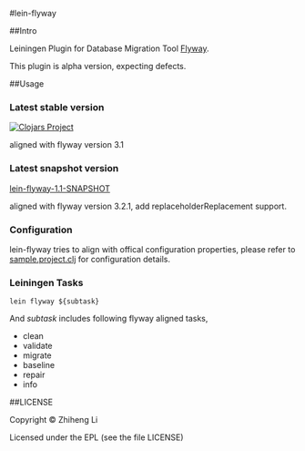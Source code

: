 #lein-flyway

##Intro

Leiningen Plugin for Database Migration Tool [Flyway](http://flywaydb.org/).

This plugin is alpha version, expecting defects.

##Usage

### Latest stable version

[![Clojars Project](http://clojars.org/com.github.metaphor/lein-flyway/latest-version.svg)](http://clojars.org/com.github.metaphor/lein-flyway)

aligned with flyway version 3.1

### Latest snapshot version

[lein-flyway-1.1-SNAPSHOT](https://clojars.org/com.github.metaphor/lein-flyway/versions/1.1-SNAPSHOT)

aligned with flyway version 3.2.1, add replaceholderReplacement support.


### Configuration
lein-flyway tries to align with offical configuration properties, please refer to [sample.project.clj](https://github.com/metaphor/lein-flyway/blob/master/sample.project.clj) for configuration details.

### Leiningen Tasks


```shell
lein flyway ${subtask}
```
And *subtask* includes following flyway aligned tasks,

* clean
* validate
* migrate
* baseline
* repair
* info

##LICENSE

Copyright © Zhiheng Li

Licensed under the EPL (see the file LICENSE)
